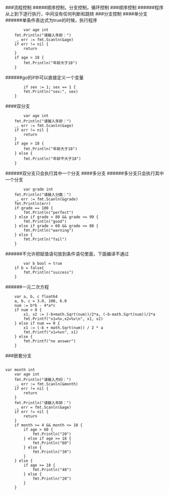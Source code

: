###流程控制
#####顺序控制，分支控制，循环控制
###顺序控制
######程序从上到下逐行执行，中间没有任何判断和跳转
###分支控制
####单分支
######单条件表达式为true的时候，执行程序
```
        var age int
	fmt.Println("请输入年龄：")
	_, err := fmt.Scanln(&age)
	if err != nil {
		return
	}
	if age > 18 {
		fmt.Println("年龄大于18")
	}
```
######go的if中可以直接定义一个变量
```
        if sex := 1; sex == 1 {
		fmt.Println("sex:", sex)
	}
```
####双分支
```
        var age int
	fmt.Println("请输入年龄：")
	_, err := fmt.Scanln(&age)
	if err != nil {
		return
	}
	if age > 18 {
		fmt.Println("年龄大于18")
	} else {
		fmt.Println("年龄不大于18")
	}
```
######双分支只会执行其中一个分支
####多分支
######多分支只会执行其中一个分支
```
        var grade int
	fmt.Println("请输入分数：")
	_, err := fmt.Scanln(&grade)
	fmt.Println(err)
	if grade == 100 {
		fmt.Println("perfect")
	} else if grade > 80 && grade <= 99 {
		fmt.Println("good")
	} else if grade > 60 && grade <= 80 {
		fmt.Println("warning")
	} else {
		fmt.Println("fail")
	}
```
######不允许把赋值语句放到条件语句里面，下面编译不通过
```
        var b bool = true
	if b = false{
		fmt.Println("success")
	}
```
######一元二次方程
```
    var a, b, c float64
	a, b, c = 3.0, 100, 6.0
	num := b*b - 4*a*c
	if num > 0 {
		x1, x2 := (-b+math.Sqrt(num))/2*a, (-b-math.Sqrt(num))/2*a
		fmt.Printf("x1=%v,x2=%v\n", x1, x2)
	} else if num == 0 {
		x1 := (-b + math.Sqrt(num)) / 2 * a
		fmt.Printf("x1=%vn", x1)
	} else {
		fmt.Printf("no answer")
	}
```
###嵌套分支
```   
    
var month int
	var age int
	fmt.Println("请输入月份：")
	_, err := fmt.Scanln(&month)
	if err != nil {
		return
	}
	fmt.Println("请输入年龄：")
	_, err = fmt.Scanln(&age)
	if err != nil {
		return
	}
	if month >= 4 && month <= 10 {
		if age > 60 {
			fmt.Println("20")
		} else if age >= 18 {
			fmt.Println("60")
		} else {
			fmt.Println("30")
		}
	} else {
		if age >= 18 {
			fmt.Println("40")
		} else {
			fmt.Println("20")
		}
	}
```

